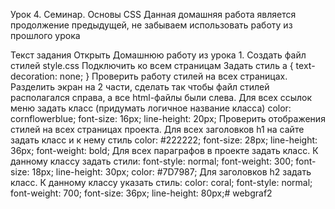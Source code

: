 Урок 4. Семинар. Основы CSS
Данная домашняя работа является продолжение предыдущей, не забываем использовать работу из прошлого урока

Текст задания
Открыть Домашнюю работу из урока 1.
Создать файл стилей style.css
Подключить ко всем страницам
Задать стиль a { text-decoration: none; }
Проверить работу стилей на всех страницах.
Разделить экран на 2 части, сделать так чтобы файл стилей располагался справа, а все html-файлы были слева.
Для всех ссылок меню задать класс (придумать логичное название класса)
color: cornflowerblue;
font-size: 16px;
line-height: 20px;
Проверить отображения стилей на всех страницах проекта.
Для всех заголовков h1 на сайте задать класс и к нему стиль
color: #222222;
font-size: 28px;
line-height: 36px;
font-weight: bold;
Для всех параграфов в проекте задать класс.
К данному классу задать стили:
font-style: normal;
font-weight: 300;
font-size: 18px;
line-height: 30px;
color: #7D7987;
Для заголовков h2 задать класс.
К данному классу указать стиль:
color: coral;
font-style: normal;
font-weight: 700;
font-size: 36px;
line-height: 80px;# webgraf2
